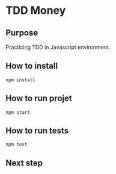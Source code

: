 # TDD Money

## Purpose

Practicing TDD in Javascript environment.

## How to install

```shell
npm install
```

## How to run projet

```shell
npm start
```

## How to run tests

```shell
npm test
```

## Next step
